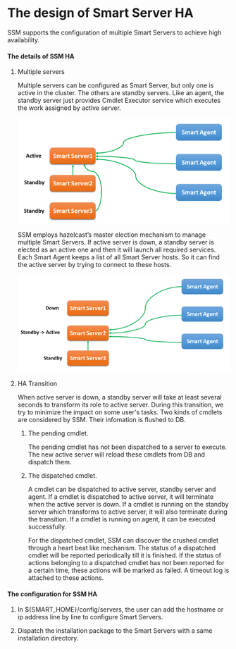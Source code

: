 # The design of Smart Server HA

SSM supports the configuration of multiple Smart Servers to achieve high availability.

#### The details of SSM HA

1. Multiple servers

   Multiple servers can be configured as Smart Server, but only one is active in the cluster.
   The others are standby servers. Like an agent, the standby server just provides Cmdlet Executor service which executes the work assigned by active server.

   ![](https://github.com/Intel-Bigdata/SSM/blob/trunk/docs/image/HA-active.png)

   SSM employs hazelcast’s master election mechanism to manage multiple Smart Servers. If active server is down, a standby server is elected as an active one and then it will launch all required services.
   Each Smart Agent keeps a list of all Smart Server hosts. So it can find the active server by trying to connect to these hosts.

   ![](https://github.com/Intel-Bigdata/SSM/blob/trunk/docs/image/HA-transition.png)

2. HA Transition

   When active server is down, a standby server will take at least several seconds to transform its role to active server.
   During this transition, we try to minimize the impact on some user's tasks. Two kinds of cmdlets are considered by SSM.
   Their infomation is flushed to DB.

   1. The pending cmdlet.

      The pending cmdlet has not been dispatched to a server to execute. The new active server will reload these cmdlets from DB
      and dispatch them.

   2. The dispatched cmdlet.

      A cmdlet can be dispatched to active server, standby server and agent.
      If a cmdlet is dispatched to active server, it will terminate when the active server is down.
      If a cmdlet is running on the standby server which transforms to active server, it will also terminate during the transition.
      If a cmdlet is running on agent, it can be executed successfully.

      For the dispatched cmdlet, SSM can discover the crushed cmdlet through a heart beat like mechanism.
      The status of a dispatched cmdlet will be reported periodically till it is finished.
      If the status of actions belonging to a dispatched cmdlet has not been reported for a certain time,
      these actions will be marked as failed. A timeout log is attached to these actions.

#### The configuration for SSM HA

1. In ${SMART_HOME}/config/servers, the user can add the hostname or ip address line by line to configure Smart Servers.

2. Dispatch the installation package to the Smart Servers with a same installation directory.
